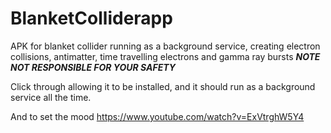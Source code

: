 # BlanketColliderapp
APK for blanket collider running as a background service, creating electron collisions, antimatter, time travelling electrons and gamma ray bursts ***NOTE NOT RESPONSIBLE FOR YOUR SAFETY***

Click through allowing it to be installed, and it should run as a background service all the time.

And to set the mood https://www.youtube.com/watch?v=ExVtrghW5Y4
